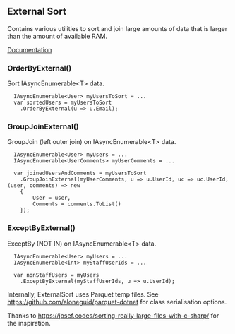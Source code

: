 ﻿## External Sort

Contains various utilities to sort and join large amounts of data that is larger than the amount of available RAM.

[Documentation](https://github.com/xclayl/ExternalSort/blob/master/docs/Index.md)

### OrderByExternal()

Sort IAsyncEnumerable&lt;T> data.

```
  IAsyncEnumerable<User> myUsersToSort = ...
  var sortedUsers = myUsersToSort
    .OrderByExternal(u => u.Email);
```

### GroupJoinExternal()

GroupJoin (left outer join) on IAsyncEnumerable&lt;T> data.

```
  IAsyncEnumerable<User> myUsers = ...
  IAsyncEnumerable<UserComments> myUserComments = ...
  
  var joinedUsersAndComments = myUsersToSort
    .GroupJoinExternal(myUserComments, u => u.UserId, uc => uc.UserId, (user, comments) => new
    {
        User = user,
        Comments = comments.ToList()
    });
```


### ExceptByExternal()
ExceptBy (NOT IN) on IAsyncEnumerable&lt;T> data.

```
  IAsyncEnumerable<User> myUsers = ...
  IAsyncEnumerable<int> myStaffUserIds = ...
  
  var nonStaffUsers = myUsers
    .ExceptByExternal(myStaffUserIds, u => u.UserId);
```



Internally, ExternalSort uses Parquet temp files.   See https://github.com/aloneguid/parquet-dotnet for class serialisation options.

Thanks to https://josef.codes/sorting-really-large-files-with-c-sharp/ for the inspiration.